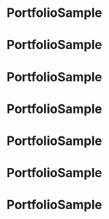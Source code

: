 # PortfolioSample
# PortfolioSample
# PortfolioSample
# PortfolioSample
# PortfolioSample
# PortfolioSample
# PortfolioSample
